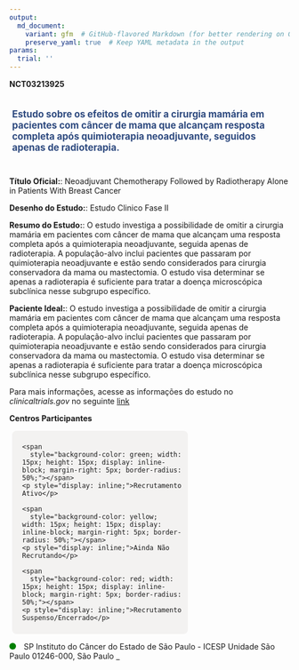 ```yaml
---
output: 
  md_document:
    variant: gfm  # GitHub-flavored Markdown (for better rendering on GitHub)
    preserve_yaml: true  # Keep YAML metadata in the output
params:
  trial: ''
---
```


**NCT03213925**

<div style="padding: 5px; font-size: 1.20em; font-weight: bold; color: #2E4A7F; text-align: left; margin-bottom: 20px">

Estudo sobre os efeitos de omitir a cirurgia mamária em pacientes com
câncer de mama que alcançam resposta completa após quimioterapia
neoadjuvante, seguidos apenas de radioterapia.

</div>

**Título Oficial:**: Neoadjuvant Chemotherapy Followed by Radiotherapy
Alone in Patients With Breast Cancer

**Desenho do Estudo:**: Estudo Clinico Fase II

**Resumo do Estudo:**: O estudo investiga a possibilidade de omitir a
cirurgia mamária em pacientes com câncer de mama que alcançam uma
resposta completa após a quimioterapia neoadjuvante, seguida apenas de
radioterapia. A população-alvo inclui pacientes que passaram por
quimioterapia neoadjuvante e estão sendo considerados para cirurgia
conservadora da mama ou mastectomia. O estudo visa determinar se apenas
a radioterapia é suficiente para tratar a doença microscópica subclínica
nesse subgrupo específico.

**Paciente Ideal:**: O estudo investiga a possibilidade de omitir a
cirurgia mamária em pacientes com câncer de mama que alcançam uma
resposta completa após a quimioterapia neoadjuvante, seguida apenas de
radioterapia. A população-alvo inclui pacientes que passaram por
quimioterapia neoadjuvante e estão sendo considerados para cirurgia
conservadora da mama ou mastectomia. O estudo visa determinar se apenas
a radioterapia é suficiente para tratar a doença microscópica subclínica
nesse subgrupo específico.

Para mais informações, acesse as informações do estudo no
*clinicaltrials.gov* no seguinte
[link](https://clinicaltrials.gov/ct2/show/NCT03213925)

**Centros Participantes**

<div style="margin-bottom: 8px; margin-left: 5px; padding: 8px; max-width: 300px; background-color: #f3f2f1; border-radius: 8px;">

<div style="margin-left: 10px;">

    <span 
      style="background-color: green; width: 15px; height: 15px; display: inline-block; margin-right: 5px; border-radius: 50%;"></span>
    <p style="display: inline;">Recrutamento Ativo</p>

</div>

<div style="margin-left: 10px;">

    <span 
      style="background-color: yellow; width: 15px; height: 15px; display: inline-block; margin-right: 5px; border-radius: 50%;"></span>
    <p style="display: inline;">Ainda Não Recrutando</p>

</div>

<div style="margin-left: 10px;">

    <span 
      style="background-color: red; width: 15px; height: 15px; display: inline-block; margin-right: 5px; border-radius: 50%;"></span>
    <p style="display: inline;">Recrutamento Suspenso/Encerrado</p>

</div>

</div>

<span style="display: inline-block; width: 12px; height: 12px; border-radius: 50%; margin-right: 10px; padding-bottom: 0px; background-color: green;"></span>
SP Instituto do Câncer do Estado de São Paulo - ICESP Unidade São Paulo
01246-000, São Paulo
<span style="color: #2E4A7F; text-decoration: none; font-weight: 500; font-size: 0.8">[REPORTAR
ERRO](https://flazar.shinyapps.io/formsapp?study_nct_id=NCT03213925&location_id=DEPARTMENTOFRADIOLOGYANDONCOLOGYOFUNIVERSITYOFSAOPAULORADIATIONONCOLOGYUNITINSTITUTODOCANCERDOESTADODESAOPAULOICESPFACULDADEDEMEDICINADAUNIVERSIDADEDESAOPAULOSAOPAULO01246000BRAZIL&location_full_name=Instituto%20do%20C%C3%A2ncer%20do%20Estado%20de%20S%C3%A3o%20Paulo%20-%20ICESP%20Unidade%20S%C3%A3o%20Paulo%2C%2001246-000%2C%20S%C3%A3o%20Paulo&form_type=Reportar%20Erro)</span>
